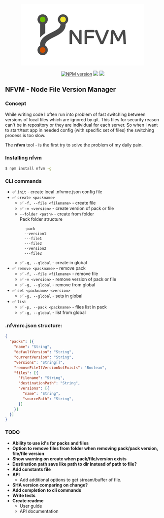 <p align="center">
  <img src="img/logo.png">
</p>
<p align="center">
  <a href="https://www.npmjs.com/package/nfvm"><img src="https://img.shields.io/npm/v/nfvm.svg?style=flat-square" alt="NPM version"></a>
  <a href="https://www.npmjs.com/package/nfvm"><img src="https://img.shields.io/npm/dt/nfvm.svg?style=flat-square"></a>
  <a href="https://codeclimate.com/github/notmedia/nfvm/maintainability"><img src="https://api.codeclimate.com/v1/badges/8ed0d6fd5d211a44511b/maintainability" /></a>
</p>

## NFVM - Node File Version Manager
### Concept

While writing code I often run into problem of fast switching between versions of local files which are ignored by git. This files for security reason can't be in repository or they are individual for each server.
So when I want to start/test app in needed config (with specific set of files) the switching process is too slow.

The **nfvm** tool - is the first try to solve the problem of my daily pain. 

### Installing nfvm
```bash
$ npm install nfvm -g
```
### CLI commands
  - :white_check_mark: `init` - create local .nfvmrc.json config file
  - :white_check_mark: `create <packname>`
    - :white_check_mark: `-f, --file <filename>` - create file
    - :white_check_mark: `-v <version>` - create version of pack or file
    - `--folder <path>` - create from folder  
        Pack folder structure
        ```
          -pack
          --version1
          ---file1
          ---file2
          --version2
          ---file2
        ```    
    - :white_check_mark: `-g, --global` - create in global
  - :white_check_mark: `remove <packname>` - remove pack
    - :white_check_mark: `-f, --file <filename>` - remove file
    - :white_check_mark: `-v <version>` - remove version of pack or file
    - :white_check_mark: `-g, --global` - remove from global
  - :white_check_mark: `set <packname> <version>`
    - :white_check_mark: `-g, --global` - sets in global
  - :white_check_mark: `list`
    - :white_check_mark: `-p, --pack <packname>` - files list in pack
    - :white_check_mark: `-g, --global` - list from global

### .nfvmrc.json structure:

  ```json
  {
    "packs": [{
      "name": "String",
      "defaultVersion": "String",
      "currentVersion": "String",
      "versions": "String[]",
      "removeFileIfVersionNotExists": "Boolean",
      "files": [{
        "filename": "String",
        "destinationPath": "String",
        "versions": [{
          "name": "String",
          "sourcePath": "String",
        }]
      }]
    }]
  }
  ```

### TODO
- **Ability to use id's for packs and files**
- **Option to remove files from folder when removing pack/pack version, file/file version**
- **Show warning on create when pack/file/version exists**
- **Destination path save like path to dir instead of path to file?**
- **Add constants file**
- **API**  
  - Add additional options to get stream/buffer of file.
- **SHA version comparing on change?**
- **Add completion to cli commands**
- **Write tests**
- **Create readme**
  - User guide
  - API documentation
